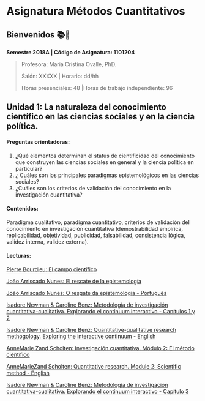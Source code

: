 # Asignatura Métodos Cuantitativos

## **Bienvenidos** :books::blue_heart:

**Semestre 2018A	| Código de Asignatura: 1101204**

> Profesora: Maria Cristina Ovalle, PhD.
>
> Salón: XXXXX				| Horario: dd/hh
>
> Horas presenciales: 48	|Horas de trabajo independiente: 96			

## Unidad 1: La naturaleza del conocimiento científico en las ciencias sociales y en la ciencia política. 

#### Preguntas orientadoras:

1. ¿Qué elementos determinan el status de cientificidad del conocimiento que construyen las ciencias sociales en general y la ciencia política en particular?
2. ¿ Cuáles son los principales paradigmas epistemológicos en las ciencias sociales?
3. ¿Cuáles son los criterios de validación del conocimiento en la investigación cuantitativa?

#### Contenidos:

Paradigma cualitativo, paradigma cuantitativo, criterios de validación del conocimiento en investigación cuantitativa (demostrabilidad empírica, replicabilidad, objetividad, publicidad, falsabilidad, consistencia lógica, validez interna, validez externa). 

#### Lecturas: 

[Pierre Bourdieu: El campo científico](MetCuantitativos/unidad1/1elcampocientifico.pdf)

[João Arriscado Nunes: El rescate de la epistemología](MetCuantitativos/unidad1/2elrescatedelaepistemolgia.pdf)

[João Arriscado Nunes: O resgate da epistemologia - Português](MetCuantitativos/unidad1/2oresgatedaepistemologia.pdf)

[Isadore Newman & Caroline Benz: Metodología de investigación cuantitativa-cualitativa. Explorando el continuum interactivo - Capítulos 1 y 2](MetCuantitativos/unidad1/3investigacióncuantitativa-cualitativa_cap1y2.pdf)

[Isadore Newman & Caroline Benz: Quantitative-qualitative research methogology. Exploring the interactive continuum - English](MetCuantitativos/unidad1/3quantitative-qualitativeresearchmethodology_fulltext.pdf)

[AnneMarie Zand Scholten: Investigación cuantitativa. Módulo 2: El método científico](MetCuantitativos/unidad1/4métodocientífico_módulo2.pdf)

[AnneMarieZand Scholten: Quantitative research. Module 2: Scientific method - English](MetCuantitativos/unidad1/4scientificmethod_module2.pdf)

[Isadore Newman & Caroline Benz: Metodología de investigación cuantitativa-cualitativa. Explorando el continuum interactivo - Capítulo 3](MetCuantitativos/unidad1/5investigacióncuantitativa-cualitativa_cap3.pdf)





















